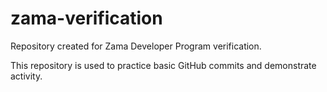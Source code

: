 # zama-verification
Repository created for Zama Developer Program verification.

This repository is used to practice basic GitHub commits and demonstrate activity.
